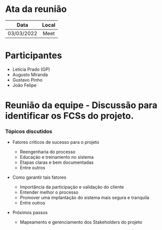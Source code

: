 # Ata da reunião

| Data | Local |
|:---:|:---:|
| 03/03/2022 | Meet |

# Participantes

* Letícia Prado (GP)
* Augusto Miranda
* Gustavo Pinho
* João Felipe

# Reunião da equipe - Discussão para identificar os FCSs do projeto.

### Tópicos discutidos

* Fatores críticos de sucesso para o projeto
    * Reengenharia do processo
    * Educação e treinamento no sistema
    * Etapas claras e bem documentadas
    * Entre outros

* Como garantir tais fatores
    * Importância da participação e validação do cliente
    * Entender melhor o processo
    * Promover uma implantação do sistema mais segura e tranquila
    * Entre outros

* Próximos passos
    * Mapeamento e gerenciamento dos Stakeholders do projeto